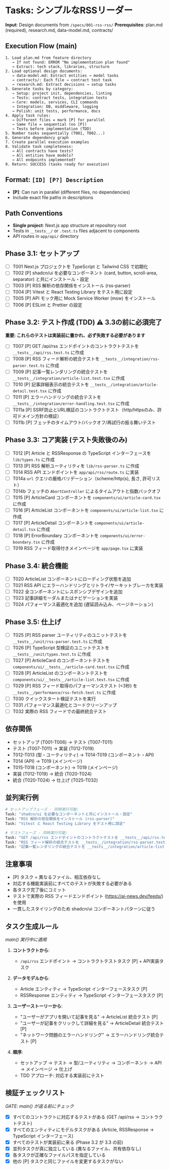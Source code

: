 # Tasks: シンプルなRSSリーダー

**Input**: Design documents from `/specs/001-rss-rss/`
**Prerequisites**: plan.md (required), research.md, data-model.md, contracts/

## Execution Flow (main)
```
1. Load plan.md from feature directory
   → If not found: ERROR "No implementation plan found"
   → Extract: tech stack, libraries, structure
2. Load optional design documents:
   → data-model.md: Extract entities → model tasks
   → contracts/: Each file → contract test task
   → research.md: Extract decisions → setup tasks
3. Generate tasks by category:
   → Setup: project init, dependencies, linting
   → Tests: contract tests, integration tests
   → Core: models, services, CLI commands
   → Integration: DB, middleware, logging
   → Polish: unit tests, performance, docs
4. Apply task rules:
   → Different files = mark [P] for parallel
   → Same file = sequential (no [P])
   → Tests before implementation (TDD)
5. Number tasks sequentially (T001, T002...)
6. Generate dependency graph
7. Create parallel execution examples
8. Validate task completeness:
   → All contracts have tests?
   → All entities have models?
   → All endpoints implemented?
9. Return: SUCCESS (tasks ready for execution)
```

## Format: `[ID] [P?] Description`
- **[P]**: Can run in parallel (different files, no dependencies)
- Include exact file paths in descriptions

## Path Conventions
- **Single project**: Next.js app structure at repository root
- Tests in `__tests__/` or `.test.ts` files adjacent to components
- API routes in `app/api/` directory

## Phase 3.1: セットアップ
- [ ] T001 Next.js プロジェクトを TypeScript と Tailwind CSS で初期化
- [ ] T002 [P] shadcn/ui を必要なコンポーネント (card, button, scroll-area, separator) と共にインストール・設定
- [ ] T003 [P] RSS 解析の依存関係をインストール (rss-parser)
- [ ] T004 [P] Vitest と React Testing Library をテスト用に設定
- [ ] T005 [P] API モック用に Mock Service Worker (msw) をインストール
- [ ] T006 [P] ESLint と Prettier の設定

## Phase 3.2: テスト作成 (TDD) ⚠️ 3.3の前に必須完了
**重要: これらのテストは実装前に書かれ、必ず失敗する必要があります**
- [ ] T007 [P] GET /api/rss エンドポイントのコントラクトテストを `__tests__/api/rss.test.ts` に作成
- [ ] T008 [P] RSS フィード解析の統合テストを `__tests__/integration/rss-parser.test.ts` に作成
- [ ] T009 [P] 記事一覧レンダリングの統合テストを `__tests__/integration/article-list.test.tsx` に作成
- [ ] T010 [P] 記事詳細表示の統合テストを `__tests__/integration/article-detail.test.tsx` に作成
- [ ] T011 [P] エラーハンドリングの統合テストを `__tests__/integration/error-handling.test.tsx` に作成
- [ ] T011a [P] SSRF防止とURL検証のコントラクトテスト（http/httpsのみ、許可ドメイン方針の検証）
- [ ] T011b [P] フェッチのタイムアウト/バックオフ/再試行の振る舞いテスト

## Phase 3.3: コア実装 (テスト失敗後のみ)
- [ ] T012 [P] Article と RSSResponse の TypeScript インターフェースを `lib/types.ts` に作成
- [ ] T013 [P] RSS 解析ユーティリティを `lib/rss-parser.ts` に作成
- [ ] T014 RSS API エンドポイントを `app/api/rss/route.ts` に実装
- [ ] T014a `url` クエリの厳格バリデーション（scheme/http(s), 長さ, 許可リスト）
- [ ] T014b フェッチの `AbortController` によるタイムアウトと指数バックオフ
- [ ] T015 [P] ArticleCard コンポーネントを `components/ui/article-card.tsx` に作成
- [ ] T016 [P] ArticleList コンポーネントを `components/ui/article-list.tsx` に作成
- [ ] T017 [P] ArticleDetail コンポーネントを `components/ui/article-detail.tsx` に作成
- [ ] T018 [P] ErrorBoundary コンポーネントを `components/ui/error-boundary.tsx` に作成
- [ ] T019 RSS フィード取得付きメインページを `app/page.tsx` に実装

## Phase 3.4: 統合機能
- [ ] T020 ArticleList コンポーネントにローディング状態を追加
- [ ] T021 RSS API にエラーハンドリングとリトライ/サーキットブレーカを実装
- [ ] T022 全コンポーネントにレスポンシブデザインを追加
- [ ] T023 記事詳細モーダルまたはナビゲーションを実装
- [ ] T024 パフォーマンス最適化を追加 (遅延読み込み、ページネーション)

## Phase 3.5: 仕上げ
- [ ] T025 [P] RSS parser ユーティリティのユニットテストを `__tests__/unit/rss-parser.test.ts` に作成
- [ ] T026 [P] TypeScript 型検証のユニットテストを `__tests__/unit/types.test.ts` に作成
- [ ] T027 [P] ArticleCard のコンポーネントテストを `components/ui/__tests__/article-card.test.tsx` に作成
- [ ] T028 [P] ArticleList のコンポーネントテストを `components/ui/__tests__/article-list.test.tsx` に作成
- [ ] T029 [P] RSS フィード取得のパフォーマンステスト (<3秒) を `__tests__/performance/rss-fetch.test.ts` に作成
- [ ] T030 クイックスタート検証テストを実行
- [ ] T031 パフォーマンス最適化とコードクリーンアップ
- [ ] T032 実際の RSS フィードでの最終統合テスト

## 依存関係
- セットアップ (T001-T006) → テスト (T007-T011)
- テスト (T007-T011) → 実装 (T012-T019)
- T012-T013 (型・ユーティリティ) → T014-T019 (コンポーネント・API)
- T014 (API) → T019 (メインページ)
- T015-T018 (コンポーネント) → T019 (メインページ)
- 実装 (T012-T019) → 統合 (T020-T024)
- 統合 (T020-T024) → 仕上げ (T025-T032)

## 並列実行例
```bash
# セットアップフェーズ - 同時実行可能:
Task: "shadcn/ui を必要なコンポーネントと共にインストール・設定"
Task: "RSS 解析の依存関係をインストール (rss-parser)"
Task: "Vitest と React Testing Library をテスト用に設定"

# テストフェーズ - 同時実行可能:
Task: "GET /api/rss エンドポイントのコントラクトテストを __tests__/api/rss.test.ts に作成"
Task: "RSS フィード解析の統合テストを __tests__/integration/rss-parser.test.ts に作成"
Task: "記事一覧レンダリングの統合テストを __tests__/integration/article-list.test.tsx に作成"
```

## 注意事項
- [P] タスク = 異なるファイル、相互依存なし
- 対応する機能実装前にすべてのテストが失敗する必要がある
- 各タスク完了後にコミット
- テストで実際の RSS フィードエンドポイント (https://ai-news.dev/feeds/) を使用
- 一貫したスタイリングのため shadcn/ui コンポーネントパターンに従う

## タスク生成ルール
*main() 実行中に適用*

1. **コントラクトから**: 
   - `/api/rss` エンドポイント → コントラクトテストタスク [P] + API実装タスク

2. **データモデルから**:
   - Article エンティティ → TypeScript インターフェースタスク [P]
   - RSSResponse エンティティ → TypeScript インターフェースタスク [P]

3. **ユーザーストーリーから**:
   - "ユーザーがアプリを開いて記事を見る" → ArticleList 統合テスト [P]
   - "ユーザーが記事をクリックして詳細を見る" → ArticleDetail 統合テスト [P]
   - "ネットワーク問題のエラーハンドリング" → エラーハンドリング統合テスト [P]

4. **順序**:
   - セットアップ → テスト → 型/ユーティリティ → コンポーネント → API → メインページ → 仕上げ
   - TDD アプローチ: 対応する実装前にテスト

## 検証チェックリスト
*GATE: main() が返る前にチェック*

- [x] すべてのコントラクトに対応するテストがある (GET /api/rss → コントラクトテスト)
- [x] すべてのエンティティにモデルタスクがある (Article, RSSResponse → TypeScript インターフェース)
- [x] すべてのテストが実装前に来る (Phase 3.2 が 3.3 の前)
- [x] 並列タスクが真に独立している (異なるファイル、共有依存なし)
- [x] 各タスクが正確なファイルパスを指定している
- [x] 他の [P] タスクと同じファイルを変更するタスクがない